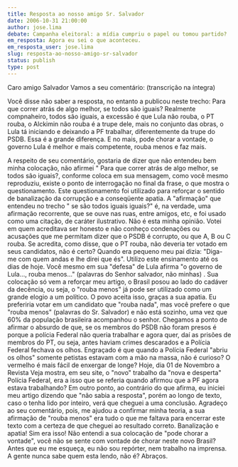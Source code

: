 ```yaml
---
title: Resposta ao nosso amigo Sr. Salvador
date: 2006-10-31 21:00:00
author: jose.lima
debate: Campanha eleitoral: a mídia cumpriu o papel ou tomou partido?
em_resposta: Agora eu sei o que aconteceu.
em_resposta_user: jose.lima
slug: resposta-ao-nosso-amigo-sr-salvador
status: publish 
type: post
---
```


Caro amigo Salvador
Vamos a seu comentário: (transcrição na íntegra)
 
Você disse não saber a resposta, no entanto a publicou neste trecho: Para que correr atrás de algo melhor, se todos são iguais? Realmente compnaheiro, todos são iguais, a excessão é que Lula não rouba, o PT rouba, o Alckimin não rouba é a trupe dele, mais no conjunto das obras, o Lula tá iniciando e deixando a PF trabalhar, diferentemente da trupe do PSDB. Essa é a grande diferença. E no mais, pode chorar a vontade, o governo Lula é melhor e mais competente, rouba menos e faz mais. 
 
A respeito de seu comentário, gostaria de dizer que não entendeu bem minha colocação, não afirmei " Para que correr atrás de algo melhor, se todos são iguais?, conforme coloca em sua mensagem, como você mesmo reproduziu, existe o ponto de interrogação no final da frase, o que mostra o questionamento. Este questionamento foi utilizado para reforçar o sentido de banalização da corrupção e a conseqüente apatia. A "afirmação" que entendeu no trecho " se são todos iguais iguais?" é, na verdade, uma afirmação recorrente, que se ouve nas ruas, entre amigos, etc, e foi usado como uma citação, de caráter ilustrativo.
Não é esta minha opinião. Votei em quem acreditava ser honesto e não conheço condenações ou acusações que me permitam dizer que o PSDB é corrupto, ou que A, B ou C rouba. 
Se acredita, como disse, que o PT rouba, não deveria ter votado em seus candidatos, não é certo? Quando era pequeno meu pai dizia: "Diga-me com quem andas e lhe direi que és". Utilizo este ensinamento até os dias de hoje. Você mesmo em sua "defesa" de Lula afirma "o governo de Lula..., rouba menos..." (palavras do Senhor salvador, não minhas) . 
Sua colocação só vem a reforçar meu artigo, o Brasil posou ao lado do cadáver da decência, ou seja, o "rouba menos" já pode ser utilizado como um grande elogio a um político. O povo aceita isso, graças a sua apatia. Eu preferiria votar em um candidato que "rouba nada", mas você prefere o que "rouba menos" (palavras do Sr. Salvador) e não está sozinho, uma vez que 60% da população brasileira acompanhou o senhor. Chegamos a ponto de afirmar o absurdo de que, se os membros do PSDB não foram presos é porque a polícia Federal não queria trabalhar e agora quer, daí as prisões de membros do PT, ou seja, antes haviam crimes descarados e a Polícia Federal fechava os olhos. Engraçado é que quando a Polícia Federal "abriu os olhos" somente petistas estavam com a mão na massa, não é curioso? O vermelho é mais fácil de enxergar de longe? Hoje, dia 01 de Novembro a Revista Veja mostra, em seu site, o "novo" trabalho da "nova e desperta" Polícia Federal, era a isso que se referia quando afirmou que a PF agora estava trabalhando?
Em outro ponto, ao contrário do que afirma, eu iniciei meu artigo dizendo que "não sabia a resposta", porém ao longo de texto, caso o tenha lido por inteiro, verá que cheguei a uma conclusão. Agradeço ao seu comentário, pois, me ajudou a confirmar minha teoria, a sua afirmação de "rouba menos" era tudo o que me faltava para encerrar este texto com a certeza de que cheguei ao resultado correto. Banalização e apatia! Sim era isso! 
Não entendi a sua colocação de "pode chorar a vontade", você não se sente com vontade de chorar neste novo Brasil?
Antes que eu me esqueça, eu não sou repórter, nem trabalho na imprensa. A gente nunca sabe quem esta lendo, não é?
Abraços.
